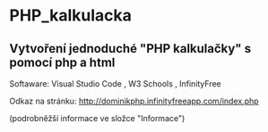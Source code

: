 # PHP_kalkulacka
## Vytvoření jednoduché "PHP kalkulačky" s pomocí php a html 

Softaware: Visual Studio Code
, W3 Schools
, InfinityFree

Odkaz na stránku: http://dominikphp.infinityfreeapp.com/index.php

(podrobněžší informace ve složce "Informace")

